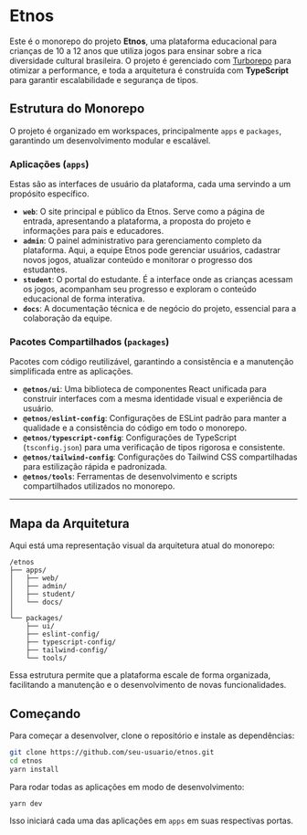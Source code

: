 # Etnos

Este é o monorepo do projeto **Etnos**, uma plataforma educacional para crianças
de 10 a 12 anos que utiliza jogos para ensinar sobre a rica diversidade cultural
brasileira. O projeto é gerenciado com
[Turborepo](https://turbo.build/repo/docs) para otimizar a performance, e toda a
arquitetura é construída com **TypeScript** para garantir escalabilidade e
segurança de tipos.

## Estrutura do Monorepo

O projeto é organizado em workspaces, principalmente `apps` e `packages`,
garantindo um desenvolvimento modular e escalável.

### Aplicações (`apps`)

Estas são as interfaces de usuário da plataforma, cada uma servindo a um
propósito específico.

- **`web`**: O site principal e público da Etnos. Serve como a página de
  entrada, apresentando a plataforma, a proposta do projeto e informações para
  pais e educadores.
- **`admin`**: O painel administrativo para gerenciamento completo da
  plataforma. Aqui, a equipe Etnos pode gerenciar usuários, cadastrar novos
  jogos, atualizar conteúdo e monitorar o progresso dos estudantes.
- **`student`**: O portal do estudante. É a interface onde as crianças acessam
  os jogos, acompanham seu progresso e exploram o conteúdo educacional de forma
  interativa.
- **`docs`**: A documentação técnica e de negócio do projeto, essencial para a
  colaboração da equipe.

### Pacotes Compartilhados (`packages`)

Pacotes com código reutilizável, garantindo a consistência e a manutenção
simplificada entre as aplicações.

- **`@etnos/ui`**: Uma biblioteca de componentes React unificada para construir
  interfaces com a mesma identidade visual e experiência de usuário.
- **`@etnos/eslint-config`**: Configurações de ESLint padrão para manter a
  qualidade e a consistência do código em todo o monorepo.
- **`@etnos/typescript-config`**: Configurações de TypeScript (`tsconfig.json`)
  para uma verificação de tipos rigorosa e consistente.
- **`@etnos/tailwind-config`**: Configurações do Tailwind CSS compartilhadas
  para estilização rápida e padronizada.
- **`@etnos/tools`**: Ferramentas de desenvolvimento e scripts compartilhados
  utilizados no monorepo.

---

## Mapa da Arquitetura

Aqui está uma representação visual da arquitetura atual do monorepo:

```
/etnos
├── apps/
│   ├── web/
│   ├── admin/
│   ├── student/
│   └── docs/
│
└── packages/
    ├── ui/
    ├── eslint-config/
    ├── typescript-config/
    ├── tailwind-config/
    └── tools/
```

Essa estrutura permite que a plataforma escale de forma organizada, facilitando
a manutenção e o desenvolvimento de novas funcionalidades.

## Começando

Para começar a desenvolver, clone o repositório e instale as dependências:

```bash
git clone https://github.com/seu-usuario/etnos.git
cd etnos
yarn install
```

Para rodar todas as aplicações em modo de desenvolvimento:

```bash
yarn dev
```

Isso iniciará cada uma das aplicações em `apps` em suas respectivas portas.
